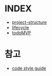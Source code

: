 INDEX
=====
- [project-structure](https://github.com/ryusehui/references/blob/main/android/project-structure.md)
- [lifecycle](https://github.com/ryusehui/references/blob/main/android/lifecycle.md)
- [todoMVP](https://github.com/ryusehui/references/blob/main/android/todoMVP.md)

참고
====
- [code style guide](https://github.com/ryusehui/references/blob/main/code-style-guide/android-code-style-guide.md)
